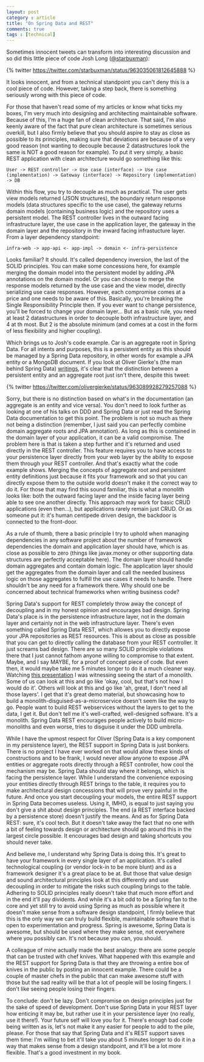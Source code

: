 ```yaml
---
layout: post
category : article
title: "On Spring Data and REST"
comments: true
tags : [technical]
---
```


Sometimes innocent tweets can transform into interesting discussion and so did this little piece of code Josh Long ([@starbuxman](https://www.twitter.com/starbuxman)):

{% twitter https://twitter.com/starbuxman/status/963035061812645888 %}

It looks innocent, and from a technical standpoint you can't deny this is a cool piece of code. However, taking a step back, there is something seriously wrong with this piece of code. 

For those that haven't read some of my articles or know what ticks my boxes, I'm very much into designing and architecting maintainable software. Because of this, I'm a huge fan of clean architecture. That said, I'm also keenly aware of the fact that pure clean architecture is sometimes serious overkill, but I also firmly believe that you should aspire to stay as close as possible to its principles, making sure that deviations are because of a very good reason (not wanting to decouple because 2 datastructures look the same is NOT a good reason for example). To put it very simply, a basic REST application with clean architecture would go something like this:

``` text
User -> REST controller -> Use case (interface) -> Use case (implementation) -> Gateway (interface) -> Repository (implementation) -> DB
```

Within this flow, you try to decouple as much as practical. The user gets view models returned (JSON structures), the boundary return response models (data structures specific to the use case), the gateway returns domain models (containing business logic) and the repository uses a persistent model. 
The REST controller lives in the outward facing infrastructure layer, the use case in the application layer, the gateway in the domain layer and the repository in the inward facing infrastucture layer. From a layer dependency standpoint:

``` text
infra-web -> app-api <- app-impl -> domain <- infra-persistence
```

Looks familiar? It should. It's called dependency inversion, the last of the SOLID principles. You can make some concessions here, for example merging the domain model into the persistent model by adding JPA annotations on the domain model. Or you can choose to merge the response models returned by the use case and the view model, directly serializing use case responses. However, each compromise comes at a price and one needs to be aware of this. Basically, you're breaking the Single Responsibility Principle then. If you ever want to change persistence, you'll be forced to change your domain layer... But as a basic rule, you need at least 2 datastructures in order to decouple both infrastructure layer, and 4 at th most. But 2 is the absolute minimum (and comes at a cost in the form of less flexibility and higher coupling).

Which brings us to Josh's code example. Car is an aggregate root in Spring Data. For all intents and purposes, this is a persistent entity as this should be managed by a Spring Data repository, in other words for example a JPA entity or a MongoDB document. If you look at Oliver Gierke's (the man behind Spring Data) [writings](http://static.olivergierke.de/lectures/ddd-and-spring/), it's clear that the distinction between a persistent entity and an aggregate root just isn't there, despite this tweet:

{% twitter https://twitter.com/olivergierke/status/963089928279257088 %}

Sorry, but there is no distinction based on what's in the documentation (an aggregate is an entity and vice versa). You don't need to look further as looking at one of his talks on DDD and Spring Data or just read the Spring Data documentation to get this point. The problem is not so much as there not being a distinction (remember, I just said you can perfectly combine domain aggregate roots and JPA annotation). As long as this is contained in the domain layer of your application, it can be a valid compromise. The problem here is that is taken a step further and it's returned and used directly in the REST controller. This feature requires you to have access to your persistence layer directly from your web layer by the ability to expose them through your REST controller. And that's exactly what the code example shows. Merging the concepts of aggregate root and persistent entity definitions just because it fits your framework and so that you can directly expose them to the outside world doesn't make it the correct way to do it. For those that may find this sound familiar, this is what a monolith looks like: both the outward facing layer and the inside facing layer being able to see one another directly. This approach may work for basic CRUD applications (even then...), but applications rarely remain just CRUD. Or as someone put it: it's human centipede driven design, the backdoor is connected to the front-door.

As a rule of thumb, there a basic principle I try to uphold when managing dependencies in any software project about the number of framework dependencies the domain and application layer should have, which is as close as possible to zero (things like javax.money or other supporting data structures are perfectly acceptable here). The domain layer should handle domain aggregates and contain domain logic. The application layer should get the aggregates from the domain layer and call the needed business logic on those aggregates to fulfill the use cases it needs to handle. There shouldn't be any need for a framework there. Why should one be concerned about technical frameworks when writing business code?

Spring Data's support for REST completely throw away the concept of decoupling and in my honest opinion and encourages bad design. Spring Data's place is in the persistence infrastructure layer, not in the domain layer and certainly not in the web infrastructure layer. There's even something called Spring Data REST, which allowes you to directly expose your JPA repositories as REST resources. This is about as close as possible that you can get to directly calling the database from your REST controller. It just screams bad design. There are so many SOLID principle violations there that I just cannot fathom anyone willing to compromise to that extent. Maybe, and I say MAYBE, for a proof of concept piece of code. But even then, it would maybe take me 5 minutes longer to do it a much cleaner way. Watching [this presentation](https://www.infoq.com/presentations/spring-data-rest-springone2016) I was witnessing seeing the start of a monolith. Some of us can look at this and go like 'okay, cool, but that's not how I would do it'. Others will look at this and go like 'ah, great, I don't need all those layers'. I get that it's great demo material, but showcasing how to build a monolith-disguised-as-a-microservice doesn't seem like the way to go. People want to build REST webservices without the layers to get to the data, I get it. But don't tell me it's well-crafted, well-designed software. It's a monolith. Spring Data REST encourages people actively to build micro-monoliths and even worse, tries to disguise it under the DDD umbrella.

While I have the upmost respect for Oliver (Spring Data is a key component in my persistence layer), the REST support in Spring Data is just bonkers. There is no project I have ever worked on that would allow these kinds of constructions and to be frank, I would never allow anyone to expose JPA entities or aggregate roots directly through a REST controller, how cool the mechanism may be. Spring Data should stay where it belongs, which is facing the persistence layer. While I understand the convenience exposing your entities directly through REST brings to the table, it requires you to make architectural design concessions that will prove very painful in the future. And once you start decoupling your models, the entire REST support in Spring Data becomes useless. Using it, IMHO, is equal to just saying you don't give a shit about design principles. The end (a REST interface backed by a persistence store) doesn't justify the means. And as for Spring Data REST: sure, it's cool tech. But it doesn't take away the fact that no one with a bit of feeling towards design or architecture should go around this in the largest circle possible. It encourages bad design and taking shortcuts you should never take.

And believe me, I understand why Spring Data is doing this. It's great to have your framework in every single layer of an application. It's called technological coupling (or vendor lock-in to be more blunt) and as a framework designer it's a great place to be at. But those that value design and sound architectural principles look at this differently and use decoupling in order to mitigate the risks such coupling brings to the table. Adhering to SOLID principles really doesn't take that much more effort and in the end it'll pay dividents. And while it's a bit odd to be a Spring fan to the core and yet still try to avoid using Spring as much as possible where it doesn't make sense from a software design standpoint, I firmly believe that this is the only way we can truly build flexible, maintainable software that is open to experimentation and progress. Spring is awesome, Spring Data is awesome, but should be used where they make sense, not everywhere where you possibly can. It's not because you can, you should.

A colleague of mine actually made the best analogy: there are some people that can be trusted with chef knives. What happened with this example and the REST support for Spring Data is that they are throwing a entire box of knives in the public by posting an innocent example. There could be a couple of master chefs in the public that can make awesome stuff with those but the sad reality will be that a lot of people will be losing fingers. I don't like seeing people losing their fingers. 

To conclude: don't be lazy. Don't compromise on design principles just for the sake of speed of development. Don't use Spring Data in your REST layer how enticing it may be, but rather use it in your persistence layer (no really, use it there!). Your future self will love you for it. There's enough bad code being written as is, let's not make it any easier for people to add to the pile, please. For those that say that Spring Data and it's REST support saves them time: I'm willing to bet it'll take you about 5 minutes longer to do it in a way that makes sense from a design standpoint, and it'll be a lot more flexible. That's a good investment in my book. 


